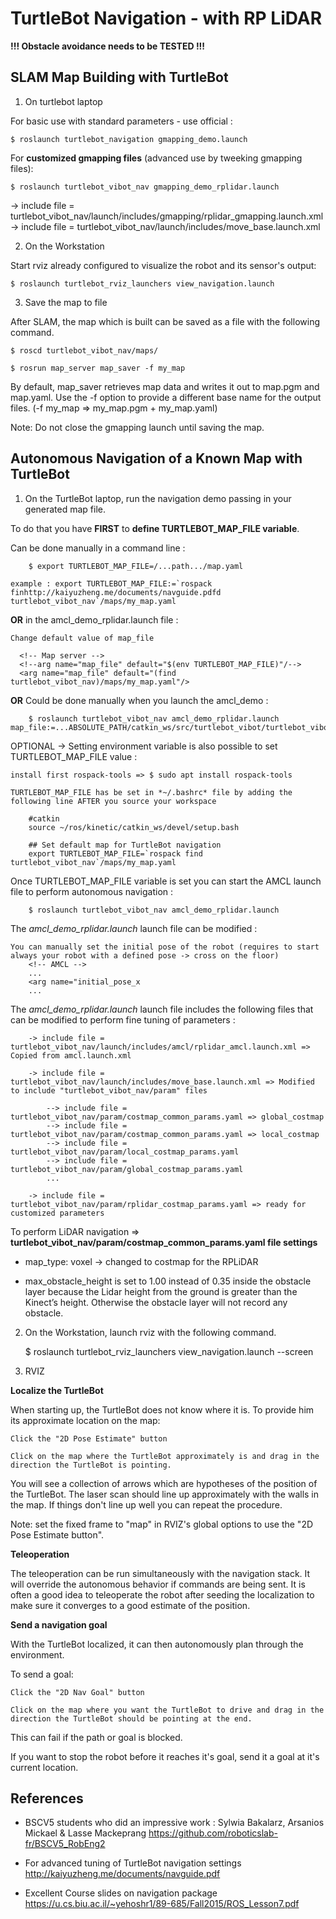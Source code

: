 # TurtleBot Navigation - with RP LiDAR

**!!! Obstacle avoidance needs to be TESTED !!!**

## SLAM Map Building with TurtleBot

1. On turtlebot laptop

For basic use with standard parameters - use official :

    $ roslaunch turtlebot_navigation gmapping_demo.launch

For **customized gmapping files** (advanced use by tweeking gmapping files):

    $ roslaunch turtlebot_vibot_nav gmapping_demo_rplidar.launch

  -> include file = turtlebot_vibot_nav/launch/includes/gmapping/rplidar_gmapping.launch.xml
  -> include file = turtlebot_vibot_nav/launch/includes/move_base.launch.xml

2. On the Workstation

Start rviz already configured to visualize the robot and its sensor's output:
    
    $ roslaunch turtlebot_rviz_launchers view_navigation.launch

3. Save the map to file

After SLAM, the map which is built can be saved as a file with the following command.

    $ roscd turtlebot_vibot_nav/maps/

    $ rosrun map_server map_saver -f my_map

By default, map_saver retrieves map data and writes it out to map.pgm and map.yaml.
Use the -f option to provide a different base name for the output files.
(-f my_map => my_map.pgm + my_map.yaml)

Note: Do not close the gmapping launch until saving the map. 

## Autonomous Navigation of a Known Map with TurtleBot

1. On the TurtleBot laptop, run the navigation demo passing in your generated map file.

To do that you have **FIRST** to **define TURTLEBOT_MAP_FILE variable**.

Can be done manually in a command line :

        $ export TURTLEBOT_MAP_FILE=/...path.../map.yaml

    example : export TURTLEBOT_MAP_FILE:=`rospack finhttp://kaiyuzheng.me/documents/navguide.pdfd turtlebot_vibot_nav`/maps/my_map.yaml

**OR** in the amcl_demo_rplidar.launch file :

    Change default value of map_file

      <!-- Map server -->
      <!--arg name="map_file" default="$(env TURTLEBOT_MAP_FILE)"/-->
      <arg name="map_file" default="(find turtlebot_vibot_nav)/maps/my_map.yaml"/>

**OR** Could be done manually when you launch the amcl_demo :

        $ roslaunch turtlebot_vibot_nav amcl_demo_rplidar.launch map_file:=...ABSOLUTE_PATH/catkin_ws/src/turtlebot_vibot/turtlebot_vibot_nav/maps/my_map.yaml

OPTIONAL -> Setting environment variable is also possible to set TURTLEBOT_MAP_FILE value :

    install first rospack-tools => $ sudo apt install rospack-tools

    TURTLEBOT_MAP_FILE has be set in *~/.bashrc* file by adding the following line AFTER you source your workspace
        
        #catkin
        source ~/ros/kinetic/catkin_ws/devel/setup.bash

        ## Set default map for TurtleBot navigation
        export TURTLEBOT_MAP_FILE=`rospack find turtlebot_vibot_nav`/maps/my_map.yaml

Once TURTLEBOT_MAP_FILE variable is set you can start the AMCL launch file to perform autonomous navigation :

        $ roslaunch turtlebot_vibot_nav amcl_demo_rplidar.launch

The *amcl_demo_rplidar.launch* launch file can be modified :

    You can manually set the initial pose of the robot (requires to start always your robot with a defined pose -> cross on the floor)
        <!-- AMCL -->
        ...
        <arg name="initial_pose_x
        ...

The *amcl_demo_rplidar.launch* launch file includes the following files that can be modified to perform fine tuning of parameters :

        -> include file = turtlebot_vibot_nav/launch/includes/amcl/rplidar_amcl.launch.xml => Copied from amcl.launch.xml

        -> include file = turtlebot_vibot_nav/launch/includes/move_base.launch.xml => Modified to include "turtlebot_vibot_nav/param" files

            --> include file = turtlebot_vibot_nav/param/costmap_common_params.yaml => global_costmap
            --> include file = turtlebot_vibot_nav/param/costmap_common_params.yaml => local_costmap
            --> include file = turtlebot_vibot_nav/param/local_costmap_params.yaml
            --> include file = turtlebot_vibot_nav/param/global_costmap_params.yaml
            ...
        
        -> include file = turtlebot_vibot_nav/param/rplidar_costmap_params.yaml => ready for customized parameters

To perform LiDAR navigation => **turtlebot_vibot_nav/param/costmap_common_params.yaml file settings**

- map_type: voxel -> changed to costmap for the RPLiDAR

- max_obstacle_height is set to 1.00 instead of 0.35 inside the obstacle layer because the Lidar height from the ground is greater than the Kinect’s height. Otherwise the obstacle layer will not record any obstacle.

2. On the Workstation, launch rviz with the following command.

    $ roslaunch turtlebot_rviz_launchers view_navigation.launch --screen

3. RVIZ

**Localize the TurtleBot**

When starting up, the TurtleBot does not know where it is. To provide him its approximate location on the map:

    Click the "2D Pose Estimate" button

    Click on the map where the TurtleBot approximately is and drag in the direction the TurtleBot is pointing. 

You will see a collection of arrows which are hypotheses of the position of the TurtleBot. The laser scan should line up approximately with the walls in the map. If things don't line up well you can repeat the procedure.

Note: set the fixed frame to "map" in RVIZ's global options to use the "2D Pose Estimate button".

**Teleoperation**

The teleoperation can be run simultaneously with the navigation stack. It will override the autonomous behavior if commands are being sent. It is often a good idea to teleoperate the robot after seeding the localization to make sure it converges to a good estimate of the position.

**Send a navigation goal**

With the TurtleBot localized, it can then autonomously plan through the environment.

To send a goal:

    Click the "2D Nav Goal" button

    Click on the map where you want the TurtleBot to drive and drag in the direction the TurtleBot should be pointing at the end. 

This can fail if the path or goal is blocked.

If you want to stop the robot before it reaches it's goal, send it a goal at it's current location. 

## References

- BSCV5 students who did an impressive work : Sylwia Bakalarz, Arsanios Mickael & Lasse Mackeprang
https://github.com/roboticslab-fr/BSCV5_RobEng2

- For advanced tuning of TurtleBot navigation settings
http://kaiyuzheng.me/documents/navguide.pdf

- Excellent Course slides on navigation package
https://u.cs.biu.ac.il/~yehoshr1/89-685/Fall2015/ROS_Lesson7.pdf

